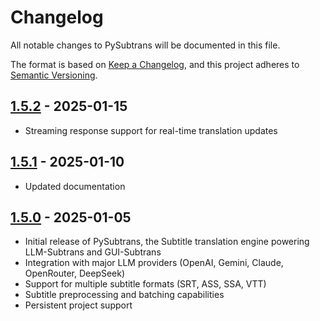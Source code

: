 # Changelog

All notable changes to PySubtrans will be documented in this file.

The format is based on [Keep a Changelog](https://keepachangelog.com/en/1.1.0/),
and this project adheres to [Semantic Versioning](https://semver.org/spec/v2.0.0.html).

## [1.5.2] - 2025-01-15
- Streaming response support for real-time translation updates

## [1.5.1] - 2025-01-10
- Updated documentation

## [1.5.0] - 2025-01-05
- Initial release of PySubtrans, the Subtitle translation engine powering LLM-Subtrans and GUI-Subtrans
- Integration with major LLM providers (OpenAI, Gemini, Claude, OpenRouter, DeepSeek)
- Support for multiple subtitle formats (SRT, ASS, SSA, VTT)
- Subtitle preprocessing and batching capabilities
- Persistent project support

[1.5.2]: https://github.com/machinewrapped/llm-subtrans/releases/tag/v1.5.2
[1.5.1]: https://github.com/machinewrapped/llm-subtrans/releases/tag/v1.5.1
[1.5.0]: https://github.com/machinewrapped/llm-subtrans/releases/tag/v1.5.0
